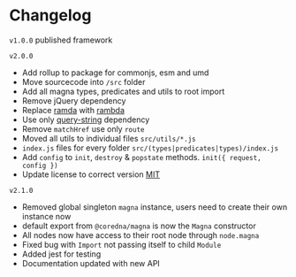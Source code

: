 # Changelog

`v1.0.0`
published framework

`v2.0.0`
* Add rollup to package for commonjs, esm and umd
* Move sourcecode into `/src` folder
* Add all magna types, predicates and utils to root import
* Remove jQuery dependency
* Replace [ramda](https://github.com/ramda/ramda) with [rambda](https://github.com/selfrefactor/rambda)
* Use only [query-string](https://github.com/sindresorhus/query-string) dependency
* Remove `matchHref` use only `route`
* Moved all utils to individual files `src/utils/*.js`
* `index.js` files for every folder `src/(types|predicates|types)/index.js`
* Add `config` to `init`, `destroy` & `popstate` methods. `init({ request, config })`
* Update license to correct version [MIT](http://opensource.org/licenses/MIT)

`v2.1.0`
* Removed global singleton `magna` instance, users need to create their own instance now
* default export from `@coredna/magna` is now the `Magna` constructor
* All nodes now have access to their root node through `node.magna`
* Fixed bug with `Import` not passing itself to child `Module`
* Added jest for testing
* Documentation updated with new API
